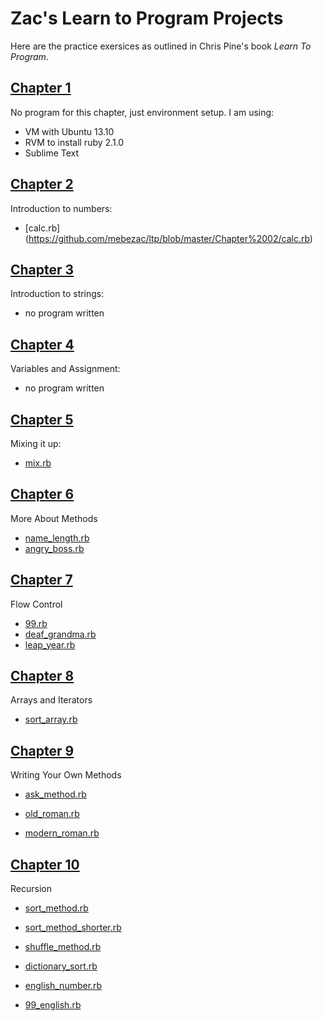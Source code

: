 Zac's Learn to Program Projects
==============

Here are the practice exersices as outlined in Chris Pine's book *Learn To Program*.

[Chapter 1](https://github.com/mebezac/ltp/tree/master/Chapter%2001)
---------
No program for this chapter, just environment setup.
I am using:
* VM with Ubuntu 13.10
* RVM to install ruby 2.1.0
* Sublime Text

[Chapter 2](https://github.com/mebezac/ltp/tree/master/Chapter%2002)
---------
Introduction to numbers:
* [calc.rb] (https://github.com/mebezac/ltp/blob/master/Chapter%2002/calc.rb)

[Chapter 3](https://github.com/mebezac/ltp/tree/master/Chapter%2003)
---------
Introduction to strings:
* no program written

[Chapter 4](https://github.com/mebezac/ltp/tree/master/Chapter%2004)
---------
Variables and Assignment:
* no program written

[Chapter 5](https://github.com/mebezac/ltp/tree/master/Chapter%2005)
---------
Mixing it up:
* [mix.rb](https://github.com/mebezac/ltp/blob/master/Chapter%2005/mix.rb)

[Chapter 6](https://github.com/mebezac/ltp/tree/master/Chapter%2006)
---------
More About Methods
* [name_length.rb](https://github.com/mebezac/ltp/blob/master/Chapter%2006/name_length.rb)
* [angry_boss.rb](https://github.com/mebezac/ltp/blob/master/Chapter%2006/angry_boss.rb)

[Chapter 7](https://github.com/mebezac/ltp/tree/master/Chapter%2007)
---------
Flow Control

* [99.rb](https://github.com/mebezac/ltp/blob/master/Chapter%2007/99.rb)
* [deaf_grandma.rb](https://github.com/mebezac/ltp/blob/master/Chapter%2007/deaf_grandma.rb)
* [leap_year.rb](https://github.com/mebezac/ltp/blob/master/Chapter%2007/leap_year.rb)

[Chapter 8](https://github.com/mebezac/ltp/tree/master/Chapter%2008)
---------
Arrays and Iterators

* [sort_array.rb](https://github.com/mebezac/ltp/blob/master/Chapter%2008/sort_array.rb)

[Chapter 9](https://github.com/mebezac/ltp/tree/master/Chapter%2009)
---------
Writing Your Own Methods
* [ask_method.rb](https://github.com/mebezac/ltp/blob/master/Chapter%2009/ask_method.rb)

* [old_roman.rb](https://github.com/mebezac/ltp/blob/master/Chapter%2009/old_roman.rb)

* [modern_roman.rb](https://github.com/mebezac/ltp/blob/master/Chapter%2009/modern_roman.rb)

[Chapter 10](https://github.com/mebezac/ltp/tree/master/Chapter%20010)
---------

Recursion

* [sort_method.rb](https://github.com/mebezac/ltp/blob/master/Chapter%2010/sort_method.rb)

* [sort_method_shorter.rb](https://github.com/mebezac/ltp/blob/master/Chapter%2010/sort_method_shorter.rb)

* [shuffle_method.rb](https://github.com/mebezac/ltp/blob/master/Chapter%2010/shuffle_method.rb)

* [dictionary_sort.rb](https://github.com/mebezac/ltp/blob/master/Chapter%2010/dictionary_sort.rb)

* [english_number.rb](https://github.com/mebezac/ltp/blob/master/Chapter%2010/english_number.rb)

* [99_english.rb](https://github.com/mebezac/ltp/blob/master/Chapter%2010/99_english.rb)
